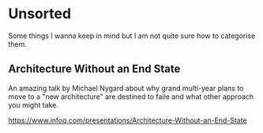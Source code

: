 # Unsorted

Some things I wanna keep in mind but I am not quite sure how to categorise them.

## Architecture Without an End State

An amazing talk by Michael Nygard about why grand multi-year plans to move to a "new architecture" are destined to faile and what other approach you might take.

https://www.infoq.com/presentations/Architecture-Without-an-End-State
